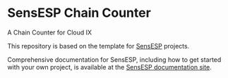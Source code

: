 # SensESP Chain Counter

A Chain Counter for Cloud IX

This repository is based on the template for [SensESP](https://github.com/SignalK/SensESP/) projects.

Comprehensive documentation for SensESP, including how to get started with your own project, is available at the [SensESP documentation site](https://signalk.org/SensESP/).
